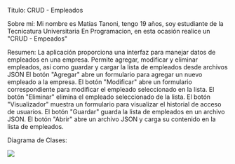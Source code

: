 Titulo: CRUD - Empleados

Sobre mí: Mi nombre es Matias Tanoni, tengo 19 años, soy estudiante de la Tecnicatura Universitaria En Programacion, en esta ocasión realice un "CRUD - Empeados"

Resumen: La aplicación proporciona una interfaz para manejar datos de empleados en una empresa. Permite agregar, modificar y eliminar empleados, así como guardar y cargar la lista de empleados desde archivos JSON
El botón "Agregar" abre un formulario para agregar un nuevo empleado a la empresa.
El botón "Modificar" abre un formulario correspondiente para modificar el empleado seleccionado en la lista.
El botón "Eliminar" elimina el empleado seleccionado de la lista.
El botón "Visualizador" muestra un formulario para visualizar el historial de acceso de usuarios.
El botón "Guardar" guarda la lista de empleados en un archivo JSON.
El botón "Abrir" abre un archivo JSON y carga su contenido en la lista de empleados.

Diagrama de Clases:

![](https://raw.githubusercontent.com/MatiasTanoni/Tanoni.Matias.PrimerParcial/master/Diagrama%20de%20Clases.png?token=GHSAT0AAAAAACSBCJS3SR6TYB3DVPNTF5Y4ZSWXAYQ)
